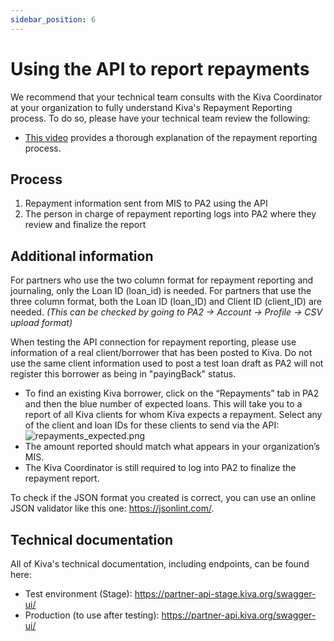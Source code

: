 ```yaml
---
sidebar_position: 6
---
```


# Using the API to report repayments
We recommend that your technical team consults with the Kiva Coordinator at your organization to fully understand Kiva's Repayment Reporting process. To do so, please have your technical team review the following:
* [This video](https://img.youtube.com/vi/KTgcTgjiX5A/0.jpg) provides a thorough explanation of the repayment reporting process.

## Process
1. Repayment information sent from MIS to PA2 using the API
2. The person in charge of repayment reporting logs into PA2 where they review and finalize the report

## Additional information

For partners who use the two column format for repayment reporting and journaling, only the Loan ID (loan_id) is needed. For partners that use the three column format, both the Loan ID (loan_ID) and Client ID (client_ID) are needed. *(This can be checked by going to PA2 -> Account -> Profile -> CSV upload format)*

When testing the API connection for repayment reporting, please use information of a real client/borrower that has been posted to Kiva. Do not use the same client information used to post a test loan draft as PA2 will not register this borrower as being in "payingBack" status.
* To find an existing Kiva borrower, click on the “Repayments” tab in PA2 and then the blue number of expected loans. This will take you to a report of all Kiva clients for whom Kiva expects a repayment. Select any of the client and loan IDs for these clients to send via the API: ![repayments_expected.png](@site/static/img/repayments_expected.png)
* The amount reported should match what appears in your organization’s MIS.
* The Kiva Coordinator is still required to log into PA2 to finalize the repayment report.

To check if the JSON format you created is correct, you can use an online JSON validator like this one: https://jsonlint.com/.

## Technical documentation
All of Kiva's technical documentation, including endpoints, can be found here:
* Test environment (Stage): https://partner-api-stage.kiva.org/swagger-ui/
* Production (to use after testing): https://partner-api.kiva.org/swagger-ui/
